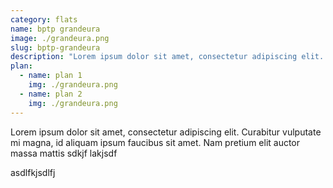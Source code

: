 ```yaml
---
category: flats
name: bptp grandeura
image: ./grandeura.png
slug: bptp-grandeura
description: "Lorem ipsum dolor sit amet, consectetur adipiscing elit. Curabitur vulputate mi magna, id aliquam ipsum faucibus sit amet. Nam pretium elit auctor massa mattis"
plan:
  - name: plan 1
    img: ./grandeura.png
  - name: plan 2
    img: ./grandeura.png
---
```


Lorem ipsum dolor sit amet, consectetur adipiscing elit. Curabitur vulputate mi magna, id aliquam ipsum faucibus sit amet. Nam pretium elit auctor massa mattis
sdkjf
lakjsdf

asdlfkjsdlfj
